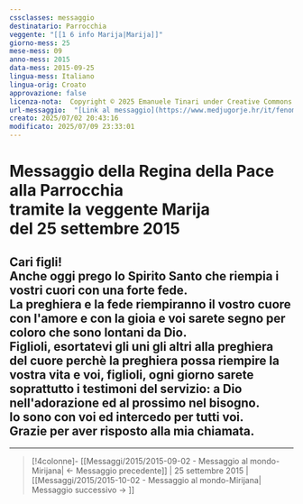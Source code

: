 ```yaml
---
cssclasses: messaggio
destinatario: Parrocchia
veggente: "[[1 6 info Marija|Marija]]"
giorno-mess: 25
mese-mess: 09
anno-mess: 2015
data-mess: 2015-09-25
lingua-mess: Italiano
lingua-orig: Croato
approvazione: false
licenza-nota:  Copyright © 2025 Emanuele Tinari under Creative Commons BY-NC-SA 4.0 https://creativecommons.org/licenses/by-nc-sa/4.0/
url-messaggio:  "[Link al messaggio](https://www.medjugorje.hr/it/fenomeno-di-medjugorje/messaggi-della-madonna/?datum=2015-9-25)"
creato: 2025/07/02 20:43:16
modificato: 2025/07/09 23:33:01
---
```


# Messaggio della Regina della Pace<br>alla Parrocchia<br>tramite la veggente Marija<br>del 25 settembre 2015

## Cari figli!<br>Anche oggi prego lo Spirito Santo che riempia i vostri cuori con una forte fede.<br>La preghiera e la fede riempiranno il vostro cuore con l'amore e con la gioia e voi sarete segno per coloro che sono lontani da Dio.<br>Figlioli, esortatevi gli uni gli altri alla preghiera del cuore perchè la preghiera possa riempire la vostra vita e voi, figlioli, ogni giorno sarete soprattutto i testimoni del servizio: a Dio nell'adorazione ed al prossimo nel bisogno.<br>Io sono con voi ed intercedo per tutti voi.<br>Grazie per aver risposto alla mia chiamata.

***

> [!4colonne]- [[Messaggi/2015/2015-09-02 - Messaggio al mondo-Mirijana| ← Messaggio precedente]] | 25 settembre 2015 | [[Messaggi/2015/2015-10-02 - Messaggio al mondo-Mirijana| Messaggio successivo → ]]
